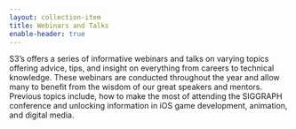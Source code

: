 ```yaml
---
layout: collection-item
title: Webinars and Talks
enable-header: true
---
```

<p>S3’s offers a series of informative webinars and talks on varying topics offering advice, tips, and insight on everything from careers to technical knowledge. These webinars are conducted throughout the year and allow many to benefit from the wisdom of our great speakers and mentors. Previous topics include, how to make the most of attending the SIGGRAPH conference and unlocking information in iOS game development, animation, and digital media.</p>